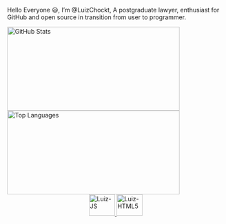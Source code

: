 Hello Everyone 😃, I’m @LuizChockt, A postgraduate lawyer, enthusiast for GitHub and open source in transition from user to programmer.

<picture>
  <source
    srcset="https://github-readme-stats.vercel.app/api?username=LuizChockt&show_icons=true&theme=dark"
    media="(prefers-color-scheme: dark)"
  />
  <source
    srcset="https://github-readme-stats.vercel.app/api?username=LuizChockt&show_icons=true"
    media="(prefers-color-scheme: light), (prefers-color-scheme: no-preference)"
  />
  <img src="https://github-readme-stats.vercel.app/api?username=LuizChockt&show_icons=true" alt="GitHub Stats" width="400" height="195" />
</picture>

<picture>
  <source 
    srcset="https://github-readme-stats.vercel.app/api/top-langs/?username=LuizChockt&theme=dark"
    media="(prefers-color-scheme: dark)"
  />
  <source
    srcset="https://github-readme-stats.vercel.app/api/top-langs/?username=LuizChockt"
    media="(prefers-color-scheme: light), (prefers-color-scheme: no-preference)"
  />
  <img src="https://github-readme-stats.vercel.app/api/top-langs/?username=LuizChockt&show_icons=true" alt="Top Languages" width="400" height="195" />
</picture>

<div style="display: flex; justify-content: center; align-items: center;">
  <div style="display: inline-block;">
    <a href="#">
      <img alt="Luiz-JS" height="50" width="60" src="https://cdn.jsdelivr.net/gh/devicons/devicon/icons/javascript/javascript-original.svg" draggable="false" onclick="return false;"/>
    </a>
    <a href="#">
      <img alt="Luiz-HTML5" height="50" width="60" src="https://cdn.jsdelivr.net/gh/devicons/devicon/icons/html5/html5-plain-wordmark.svg" draggable="false" onclick="return false;"/>
    </a>
  </div>
</div>






